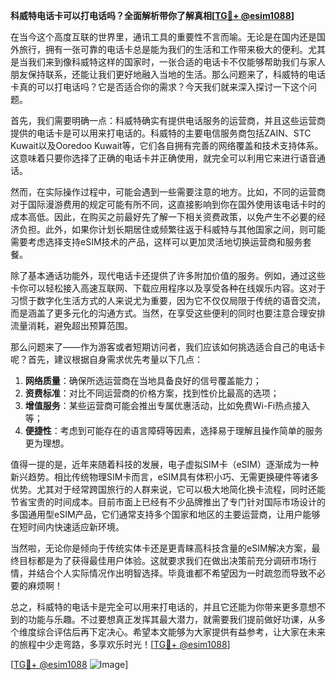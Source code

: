 **科威特电话卡可以打电话吗？全面解析带你了解真相[[TG💪+ @esim1088](https://t.me/s/esim1088)]**

在当今这个高度互联的世界里，通讯工具的重要性不言而喻。无论是在国内还是国外旅行，拥有一张可靠的电话卡总是能为我们的生活和工作带来极大的便利。尤其是当我们来到像科威特这样的国家时，一张合适的电话卡不仅能够帮助我们与家人朋友保持联系，还能让我们更好地融入当地的生活。那么问题来了，科威特的电话卡真的可以打电话吗？它是否适合你的需求？今天我们就来深入探讨一下这个问题。

首先，我们需要明确一点：科威特确实有提供电话服务的运营商，并且这些运营商提供的电话卡是可以用来打电话的。科威特的主要电信服务商包括ZAIN、STC Kuwait以及Ooredoo Kuwait等，它们各自拥有完善的网络覆盖和技术支持体系。这意味着只要你选择了正确的电话卡并正确使用，就完全可以利用它来进行语音通话。

然而，在实际操作过程中，可能会遇到一些需要注意的地方。比如，不同的运营商对于国际漫游费用的规定可能有所不同，这直接影响到你在国外使用该电话卡时的成本高低。因此，在购买之前最好先了解一下相关资费政策，以免产生不必要的经济负担。此外，如果你计划长期居住或频繁往返于科威特与其他国家之间，则可能需要考虑选择支持eSIM技术的产品，这样可以更加灵活地切换运营商和服务套餐。

除了基本通话功能外，现代电话卡还提供了许多附加价值的服务。例如，通过这些卡你可以轻松接入高速互联网、下载应用程序以及享受各种在线娱乐内容。这对于习惯于数字化生活方式的人来说尤为重要，因为它不仅仅局限于传统的语音交流，而是涵盖了更多元化的沟通方式。当然，在享受这些便利的同时也要注意合理安排流量消耗，避免超出预算范围。

那么问题来了——作为游客或者短期访问者，我们应该如何挑选适合自己的电话卡呢？首先，建议根据自身需求优先考量以下几点：
1. **网络质量**：确保所选运营商在当地具备良好的信号覆盖能力；
2. **资费标准**：对比不同运营商的价格方案，找到性价比最高的选项；
3. **增值服务**：某些运营商可能会推出专属优惠活动，比如免费Wi-Fi热点接入等；
4. **便捷性**：考虑到可能存在的语言障碍等因素，选择易于理解且操作简单的服务更为理想。

值得一提的是，近年来随着科技的发展，电子虚拟SIM卡（eSIM）逐渐成为一种新兴趋势。相比传统物理SIM卡而言，eSIM具有体积小巧、无需更换硬件等诸多优势。尤其对于经常跨国旅行的人群来说，它可以极大地简化换卡流程，同时还能节省宝贵的时间成本。目前市面上已经有不少品牌推出了专门针对国际市场设计的多国通用型eSIM产品，它们通常支持多个国家和地区的主要运营商，让用户能够在短时间内快速适应新环境。

当然啦，无论你是倾向于传统实体卡还是更青睐高科技含量的eSIM解决方案，最终目标都是为了获得最佳用户体验。这就要求我们在做出决策前充分调研市场行情，并结合个人实际情况作出明智选择。毕竟谁都不希望因为一时疏忽而导致不必要的麻烦啊！

总之，科威特的电话卡是完全可以用来打电话的，并且它还能为你带来更多意想不到的功能与乐趣。不过要想真正发挥其最大潜力，就需要我们提前做好功课，从多个维度综合评估后再下定决心。希望本文能够为大家提供有益参考，让大家在未来的旅程中少走弯路，多享欢乐时光！[[TG💪+ @esim1088](https://t.me/s/esim1088)]

[[TG💪+ @esim1088](https://t.me/s/esim1088) ![Image](https://i.postimg.cc/4NQfJmqS/Snipaste-2025-05-13-00-14-12.png)]